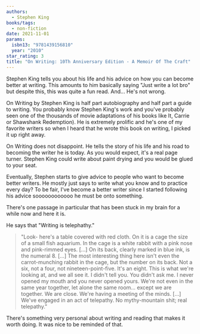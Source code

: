 ```yaml
---
authors:
  - Stephen King
books/tags:
  - non-fiction
date: 2021-11-01
params:
  isbn13: "9781439156810"
  year: "2010"
star_rating: 3
title: "On Writing: 10Th Anniversary Edition - A Memoir Of The Craft"
---
```


Stephen King tells you about his life and his advice on how you can become
better at writing. This amounts to him basically saying \"Just write a lot bro\"
but despite this, this was quite a fun read. And... He's not wrong.

<!--more-->

On Writing by Stephen King is half part autobiography and half part a guide to
writing. You probably know Stephen King's work and you've probably seen one of
the thousands of movie adaptations of his books like It, Carrie or Shawshank
Redemption). He is extremely prolific and he's one of my favorite writers so
when I heard that he wrote this book on writing, I picked it up right away.

On Writing does not disappoint. He tells the story of his life and his road to
becoming the writer he is today. As you would expect, it's a real page turner.
Stephen King could write about paint drying and you would be glued to your seat.

Eventually, Stephen starts to give advice to people who want to become better
writers. He mostly just says to write what you know and to practice every day?
To be fair, I've become a better writer since I started following his advice
soooooooooooo he must be onto something.

There's one passage in particular that has been stuck in my brain for a while
now and here it is.

He says that "Writing is telephathy."

> "Look- here's a table covered with red cloth. On it is a cage the size of a
> small fish aquarium. In the cage is a white rabbit with a pink nose and
> pink-rimmed eyes. […] On its back, clearly marked in blue ink, is the
> numeral 8. […] The most interesting thing here isn't even the carrot-munching
> rabbit in the cage, but the number on its back. Not a six, not a four, not
> nineteen-point-five. It's an eight. This is what we're looking at, and we all
> see it. I didn't tell you. You didn't ask me. I never opened my mouth and you
> never opened yours. We're not even in the same year together, let alone the
> same room… except we are together. We are close. We're having a meeting of the
> minds. […] We've engaged in an act of telepathy. No mythy-mountain shit; real
> telepathy."

There's something very personal about writing and reading that makes it worth
doing. It was nice to be reminded of that.
